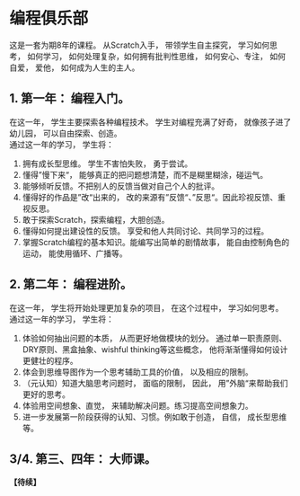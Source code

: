# 编程俱乐部

这是一套为期8年的课程。 从Scratch入手， 带领学生自主探究， 学习如何思考， 如何学习， 如何处理复杂，如何拥有批判性思维， 如何安心、专注， 如何自爱， 爱他， 如何成为人生的主人。

## 1. 第一年： 编程入门。
在这一年， 学生主要探索各种编程技术。 学生对编程充满了好奇， 就像孩子进了幼儿园， 可以自由探索、创造。  
通过这一年的学习， 学生将：
1. 拥有成长型思维。 学生不害怕失败， 勇于尝试。
2. 懂得”慢下来“， 能够真正的把问题想清楚，而不是糊里糊涂，碰运气。
3. 能够倾听反馈。不把别人的反馈当做对自己个人的批评。
4. 懂得好的作品是”改“出来的， 改的来源有”反馈“、”反思“。因此珍视反馈、重视反思。
5. 敢于探索Scratch，探索编程，大胆创造。
6. 懂得如何提出建设性的反馈。 享受和他人共同讨论、共同学习的过程。
7. 掌握Scratch编程的基本知识。能编写出简单的剧情故事， 能自由控制角色的运动， 能使用循环、广播等。

## 2. 第二年： 编程进阶。
在这一年， 学生将开始处理更加复杂的项目， 在这个过程中， 学习如何思考。  
通过这一年的学习， 学生将：
1. 体验如何抽出问题的本质， 从而更好地做模块的划分。 通过单一职责原则、DRY原则、黑盒抽象、wishful thinking等这些概念， 他将渐渐懂得如何设计更健壮的程序。
2. 体会到思维导图作为一个思考辅助工具的价值， 以及相应的限制。 
3. （元认知）知道大脑思考问题时， 面临的限制， 因此， 用”外脑“来帮助我们更好的思考。
4. 体验用空间想象、直觉， 来辅助解决问题。练习提高空间想象力。
5. 进一步发展第一阶段获得的认知、习惯。例如敢于创造， 自信， 成长型思维等。

## 3/4. 第三、四年： 大师课。

**【待续】**


